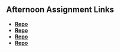 ## Afternoon Assignment Links

* **[Repo](https://github.com/Kyle-Burt/<ASSIGNMENT_REPO>)**
* **[Repo](https://github.com/Kyle-Burt/Coolsite>)**
* **[Repo](https://github.com/Kyle-Burt/<ASSIGNMENT_REPO>)**
* **[Repo](https://github.com/Kyle-Burt/<ASSIGNMENT_REPO>)**
